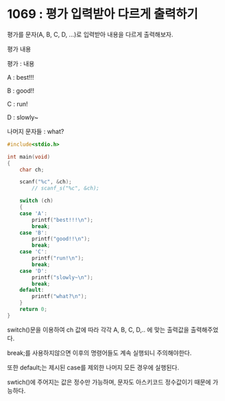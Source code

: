 # 1069 : 평가 입력받아 다르게 출력하기
평가를 문자(A, B, C, D, ...)로 입력받아 내용을 다르게 출력해보자.

평가 내용

평가 : 내용

A : best!!!

B : good!!

C : run!

D : slowly~

나머지 문자들 : what?

```c
#include<stdio.h>

int main(void)
{
	char ch;

	scanf("%c", &ch);
		// scanf_s("%c", &ch);

	switch (ch)
	{
	case 'A':
		printf("best!!!\n");
		break;
	case 'B':
		printf("good!!\n");
		break;
	case 'C':
		printf("run!\n");
		break;
	case 'D':
		printf("slowly~\n");
		break;
	default:
		printf("what?\n");
	}
	return 0;
}
```
switch()문을 이용하여 ch 값에 따라 각각 A, B, C, D,.. 에 맞는 출력값을 출력해주었다.

break;를 사용하지않으면 이후의 명령어들도 계속 실행되니 주의해야한다.

또한 default;는 제시된 case를 제외한 나머지 모든 경우에 실행된다.

swtich()에 주어지는 값은 정수만 가능하며, 문자도 아스키코드 정수값이기 때문에 가능하다.